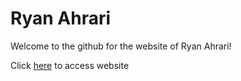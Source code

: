 # Ryan Ahrari
Welcome to the github for the website of Ryan Ahrari!

Click [here](https://ryan-ahrari.github.io/) to access website
